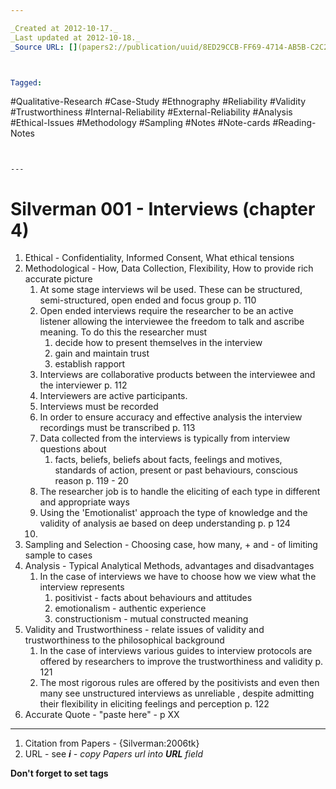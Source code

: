 ```yaml
---

_Created at 2012-10-17._
_Last updated at 2012-10-18._
_Source URL: [](papers2://publication/uuid/8ED29CCB-FF69-4714-AB5B-C2C2D1A59BF2)._



Tagged: 
```
#Qualitative-Research #Case-Study #Ethnography #Reliability #Validity #Trustworthiness #Internal-Reliability #External-Reliability #Analysis #Ethical-Issues #Methodology #Sampling #Notes #Note-cards #Reading-Notes
```


---
```


# Silverman 001 - Interviews (chapter 4)


1.  Ethical - Confidentiality, Informed Consent, What ethical tensions
2.  Methodological - How, Data Collection, Flexibility, How to provide rich accurate picture
    1.  At some stage interviews wil be used. These can be structured, semi-structured, open ended and focus group p. 110
    2.  Open ended interviews require the researcher to be an active listener allowing the interviewee the freedom to talk and ascribe meaning. To do this the researcher must 
        1.  decide how to present themselves in the interview
        2.  gain and maintain trust
        3.  establish rapport
    3.  Interviews are collaborative products between the interviewee and the interviewer p. 112
    4.  Interviewers are active participants.
    5.  Interviews must be recorded
    6.  In order to ensure accuracy and effective analysis the interview recordings must be transcribed p. 113
    7.  Data collected from the interviews is typically from interview questions about 
        1.  facts, beliefs, beliefs about facts, feelings and motives, standards of action, present or past behaviours, conscious reason p. 119 - 20
    8.  The researcher job is to handle the eliciting of each type in different and appropriate ways
    9.  Using the 'Emotionalist' approach the type of knowledge and the validity of analysis ae based on deep understanding p. p 124
    10.  
3.  Sampling and Selection - Choosing case, how many, + and - of limiting sample to cases
4.  Analysis - Typical Analytical Methods, advantages and disadvantages
    1.  In the case of interviews we have to choose how we view what the interview represents 
        1.  positivist - facts about behaviours and attitudes
        2.  emotionalism - authentic experience
        3.  constructionism - mutual constructed meaning
5.  Validity and Trustworthiness - relate issues of validity and trustworthiness to the philosophical background
    1.  In the case of interviews various guides to interview protocols are offered by researchers to improve the trustworthiness and validity p. 121
    2.  The most rigorous rules are offered by the positivists and even then many see unstructured interviews as unreliable , despite admitting their flexibility in eliciting feelings and perception p. 122
6.  Accurate Quote - "paste here" - p XX

* * *

1.  Citation from Papers - {Silverman:2006tk}
2.  URL - see _**i** - copy Papers url into **URL** field_

**Don't forget to set tags**


